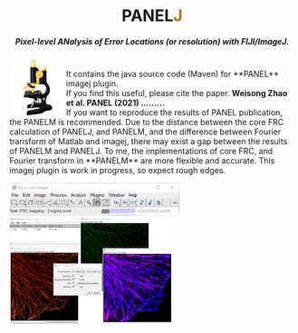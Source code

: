 <p>
<h1 align="center">PANEL<font color="#b07219">J</font></h1>
<h5 align="center">Pixel-level ANalysis of Error Locations (or resolution) with FIJI/ImageJ.</h5>
</p>



<p>
<img src='/img/imagej-128.png' align="left" width=100>
</p>

</br>
It contains the java source code (Maven) for **PANEL** imagej plugin.
</br>
If you find this useful, please cite the paper.
<b>Weisong Zhao et al. PANEL (2021) .........</b>
</br>
If you want to reproduce the results of PANEL publication, the PANELM is recommended. Due to the distance between the core FRC calculation of PANELJ, and PANELM, and the difference between Fourier transform of Matlab and imagej, there may exist a gap between the results of PANELM and PANELJ. To me, the implementations of core FRC, and Fourier transform in **PANELM**  are more flexible and accurate. This imagej plugin is work in progress, so expect rough edges. 

<p>
<img src='/img/PANELJ.svg' align="middle" width=300>
</p>